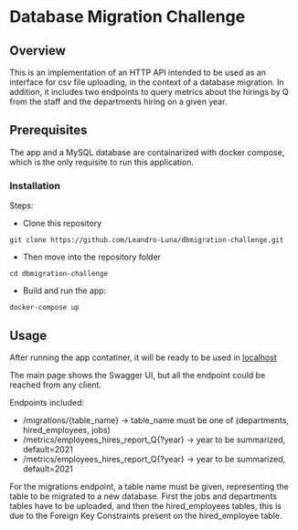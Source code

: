 # Database Migration Challenge

## Overview

This is an implementation of an HTTP API intended to be used as an interface for csv file uploading, in the context of a database migration.
In addition, it includes two endpoints to query metrics about the hirings by Q from the staff and the departments hiring on a given year.

## Prerequisites

The app and a MySQL database are containarized with docker compose, which is the only requisite to run this application.

### Installation

Steps:
* Clone this repository
```
git clone https://github.com/Leandro-Luna/dbmigration-challenge.git
```
* Then move into the repository folder
```
cd dbmigration-challenge
```
* Build and run the app:
```
docker-compose up
```

## Usage

After running the app contatiner, it will be ready to be used in [localhost](http://localhost:80)

The main page shows the Swagger UI, but all the endpoint could be reached from any client.

Endpoints included:
* /migrations/{table_name} -> table_name must be one of (departments, hired_employees, jobs)
* /metrics/employees_hires_report_Q{?year} -> year to be summarized, default=2021
* /metrics/employees_hires_report_Q{?year} -> year to be summarized, default=2021

For the migrations endpoint, a table name must be given, representing the table to be migrated to a new database.
First the jobs and departments tables have to be uploaded, and then the hired_employees tables, this is due to the Foreign Key Constraints present on the hired_employee table.
